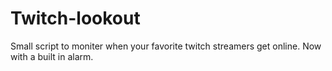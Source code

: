 # Twitch-lookout
Small script to moniter when your favorite twitch streamers get online. Now with a built in alarm.
